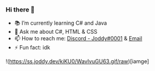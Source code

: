 ### Hi there 👋

- 📚 I’m currently learning C# and Java
- 💬 Ask me about C#, HTML & CSS
- 📫 How to reach me: [Discord - Joddy#0001](https://discord.com/users/349187806050123787) & [Email](mailto:me@joddy.dev)
- ⚡ Fun fact: idk

!(https://ss.joddy.dev/kiKU0/WavIvuGU63.gif/raw)[iamge]
